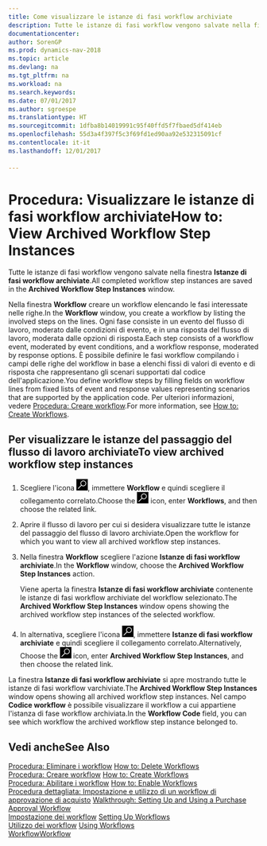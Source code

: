```yaml
---
title: Come visualizzare le istanze di fasi workflow archiviate
description: Tutte le istanze di fasi workflow vengono salvate nella finestra **Istanze di fasi workflow archiviate**.
documentationcenter: 
author: SorenGP
ms.prod: dynamics-nav-2018
ms.topic: article
ms.devlang: na
ms.tgt_pltfrm: na
ms.workload: na
ms.search.keywords: 
ms.date: 07/01/2017
ms.author: sgroespe
ms.translationtype: HT
ms.sourcegitcommit: 1dfba8b14019991c95f40ffd5f7fbaed5df414eb
ms.openlocfilehash: 55d3a4f397f5c3f69fd1ed90aa92e532315091cf
ms.contentlocale: it-it
ms.lasthandoff: 12/01/2017

---
```

# <a name="how-to-view-archived-workflow-step-instances"></a><span data-ttu-id="21b03-103">Procedura: Visualizzare le istanze di fasi workflow archiviate</span><span class="sxs-lookup"><span data-stu-id="21b03-103">How to: View Archived Workflow Step Instances</span></span>
<span data-ttu-id="21b03-104">Tutte le istanze di fasi workflow vengono salvate nella finestra **Istanze di fasi workflow archiviate**.</span><span class="sxs-lookup"><span data-stu-id="21b03-104">All completed workflow step instances are saved in the **Archived Workflow Step Instances** window.</span></span>  

 <span data-ttu-id="21b03-105">Nella finestra **Workflow** creare un workflow elencando le fasi interessate nelle righe.</span><span class="sxs-lookup"><span data-stu-id="21b03-105">In the **Workflow** window, you create a workflow by listing the involved steps on the lines.</span></span> <span data-ttu-id="21b03-106">Ogni fase consiste in un evento del flusso di lavoro, moderato dalle condizioni di evento, e in una risposta del flusso di lavoro, moderata dalle opzioni di risposta.</span><span class="sxs-lookup"><span data-stu-id="21b03-106">Each step consists of a workflow event, moderated by event conditions, and a workflow response, moderated by response options.</span></span> <span data-ttu-id="21b03-107">È possibile definire le fasi workflow compilando i campi delle righe del workflow in base a elenchi fissi di valori di evento e di risposta che rappresentano gli scenari supportati dal codice dell'applicazione.</span><span class="sxs-lookup"><span data-stu-id="21b03-107">You define workflow steps by filling fields on workflow lines from fixed lists of event and response values representing scenarios that are supported by the application code.</span></span> <span data-ttu-id="21b03-108">Per ulteriori informazioni, vedere [Procedura: Creare workflow](across-how-to-create-workflows.md).</span><span class="sxs-lookup"><span data-stu-id="21b03-108">For more information, see [How to: Create Workflows](across-how-to-create-workflows.md).</span></span>  

## <a name="to-view-archived-workflow-step-instances"></a><span data-ttu-id="21b03-109">Per visualizzare le istanze del passaggio del flusso di lavoro archiviate</span><span class="sxs-lookup"><span data-stu-id="21b03-109">To view archived workflow step instances</span></span>  
1.  <span data-ttu-id="21b03-110">Scegliere l'icona ![Cerca pagina o report](media/ui-search/search_small.png "icona Cerca pagina o report"), immettere **Workflow** e quindi scegliere il collegamento correlato.</span><span class="sxs-lookup"><span data-stu-id="21b03-110">Choose the ![Search for Page or Report](media/ui-search/search_small.png "Search for Page or Report icon") icon, enter **Workflows**, and then choose the related link.</span></span>  
2.  <span data-ttu-id="21b03-111">Aprire il flusso di lavoro per cui si desidera visualizzare tutte le istanze del passaggio del flusso di lavoro archiviate.</span><span class="sxs-lookup"><span data-stu-id="21b03-111">Open the workflow for which you want to view all archived workflow step instances.</span></span>  
3.  <span data-ttu-id="21b03-112">Nella finestra **Workflow** scegliere l'azione **Istanze di fasi workflow archiviate**.</span><span class="sxs-lookup"><span data-stu-id="21b03-112">In the **Workflow** window, choose the **Archived Workflow Step Instances** action.</span></span>  

    <span data-ttu-id="21b03-113">Viene aperta la finestra **Istanze di fasi workflow archiviate** contenente le istanze di fasi workflow archiviate del workflow selezionato.</span><span class="sxs-lookup"><span data-stu-id="21b03-113">The **Archived Workflow Step Instances** window opens showing the archived workflow step instances of the selected workflow.</span></span>  
4.  <span data-ttu-id="21b03-114">In alternativa, scegliere l'icona ![Cerca pagina o report](media/ui-search/search_small.png "icona Cerca pagina o report"), immettere **Istanze di fasi workflow archiviate** e quindi scegliere il collegamento correlato.</span><span class="sxs-lookup"><span data-stu-id="21b03-114">Alternatively, Choose the ![Search for Page or Report](media/ui-search/search_small.png "Search for Page or Report icon") icon, enter **Archived Workflow Step Instances**, and then choose the related link.</span></span>  

<span data-ttu-id="21b03-115">La finestra **Istanze di fasi workflow archiviate** si apre mostrando tutte le istanze di fasi workflow varchiviate.</span><span class="sxs-lookup"><span data-stu-id="21b03-115">The **Archived Workflow Step Instances** window opens showing all archived workflow step instances.</span></span> <span data-ttu-id="21b03-116">Nel campo **Codice workflow** è possibile visualizzare il workflow a cui appartiene l'istanza di fase workflow archiviata.</span><span class="sxs-lookup"><span data-stu-id="21b03-116">In the **Workflow Code** field, you can see which workflow the archived workflow step instance belonged to.</span></span>  

## <a name="see-also"></a><span data-ttu-id="21b03-117">Vedi anche</span><span class="sxs-lookup"><span data-stu-id="21b03-117">See Also</span></span>  
 <span data-ttu-id="21b03-118">[Procedura: Eliminare i workflow](across-how-to-delete-workflows.md) </span><span class="sxs-lookup"><span data-stu-id="21b03-118">[How to: Delete Workflows](across-how-to-delete-workflows.md) </span></span>  
 <span data-ttu-id="21b03-119">[Procedura: Creare workflow](across-how-to-create-workflows.md) </span><span class="sxs-lookup"><span data-stu-id="21b03-119">[How to: Create Workflows](across-how-to-create-workflows.md) </span></span>  
 <span data-ttu-id="21b03-120">[Procedura: Abilitare i workflow](across-how-to-enable-workflows.md) </span><span class="sxs-lookup"><span data-stu-id="21b03-120">[How to: Enable Workflows](across-how-to-enable-workflows.md) </span></span>  
 <span data-ttu-id="21b03-121">[Procedura dettagliata: Impostazione e utilizzo di un workflow di approvazione di acquisto](walkthrough-setting-up-and-using-a-purchase-approval-workflow.md) </span><span class="sxs-lookup"><span data-stu-id="21b03-121">[Walkthrough: Setting Up and Using a Purchase Approval Workflow](walkthrough-setting-up-and-using-a-purchase-approval-workflow.md) </span></span>  
 <span data-ttu-id="21b03-122">[Impostazione dei workflow](across-set-up-workflows.md) </span><span class="sxs-lookup"><span data-stu-id="21b03-122">[Setting Up Workflows](across-set-up-workflows.md) </span></span>  
 <span data-ttu-id="21b03-123">[Utilizzo dei workflow](across-use-workflows.md) </span><span class="sxs-lookup"><span data-stu-id="21b03-123">[Using Workflows](across-use-workflows.md) </span></span>  
 [<span data-ttu-id="21b03-124">Workflow</span><span class="sxs-lookup"><span data-stu-id="21b03-124">Workflow</span></span>](across-workflow.md)

